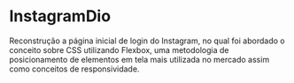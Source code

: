 # InstagramDio
Reconstrução a página inicial de login do Instagram, no qual foi abordado o conceito sobre CSS utilizando Flexbox, uma metodologia de posicionamento de elementos em tela mais utilizada no mercado assim como conceitos de responsividade.
